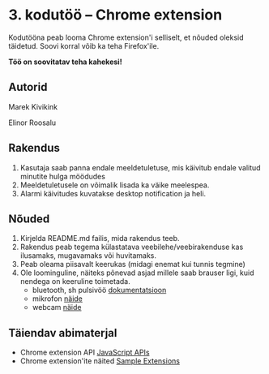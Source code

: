# 3. kodutöö – Chrome extension

Kodutööna peab looma Chrome extension'i selliselt, et nõuded oleksid täidetud. Soovi korral võib ka teha Firefox'ile.

**Töö on soovitatav teha kahekesi!**

## Autorid

Marek Kivikink

Elinor Roosalu

## Rakendus
1. Kasutaja saab panna endale meeldetuletuse, mis käivitub endale valitud minutite hulga möödudes
1. Meeldetuletusele on võimalik lisada ka väike meelespea.
1. Alarmi käivitudes kuvatakse desktop notification ja heli.

## Nõuded

1. Kirjelda README.md failis, mida rakendus teeb.
1. Rakendus peab tegema külastatava veebilehe/veebirakenduse kas ilusamaks, mugavamaks või huvitamaks.
1. Peab oleama piisavalt keerukas (midagi enemat kui tunnis tegmine)
1. Ole loominguline, näiteks põnevad asjad millele saab brauser ligi, kuid nendega on keeruline toimetada.
    - bluetooth, sh pulsivöö [dokumentatsioon](https://developers.google.com/web/updates/2015/07/interact-with-ble-devices-on-the-web)
    - mikrofon [näide](https://www.talater.com/annyang/)
    - webcam [näide](https://revealjs.herokuapp.com/#/0/1)

## Täiendav abimaterjal

* Chrome extension API [JavaScript APIs](https://developer.chrome.com/extensions/api_index/)
* Chrome extension'ite näited [Sample Extensions](https://developer.chrome.com/extensions/samples/)
